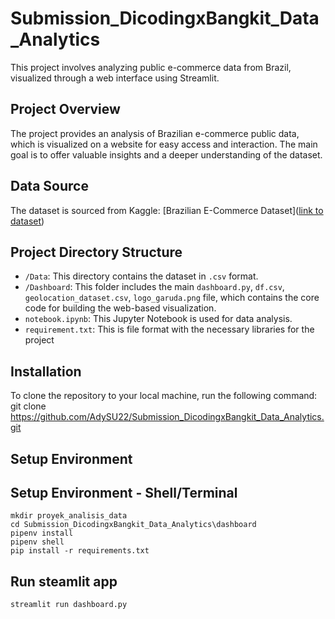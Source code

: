 # Submission_DicodingxBangkit_Data_Analytics

This project involves analyzing public e-commerce data from Brazil, visualized through a web interface using Streamlit.

## Project Overview

The project provides an analysis of Brazilian e-commerce public data, which is visualized on a website for easy access and interaction. The main goal is to offer valuable insights and a deeper understanding of the dataset.

## Data Source

The dataset is sourced from Kaggle: [Brazilian E-Commerce Dataset]([link to dataset](https://www.kaggle.com/datasets/olistbr/brazilian-ecommerce/data))

## Project Directory Structure

- `/Data`: This directory contains the dataset in `.csv` format.
- `/Dashboard`: This folder includes the main `dashboard.py`, `df.csv`, `geolocation_dataset.csv`, `logo_garuda.png` file, which contains the core code for building the web-based visualization.
- `notebook.ipynb`: This Jupyter Notebook is used for data analysis.
- `requirement.txt`: This is file format with the necessary libraries for the project

## Installation

To clone the repository to your local machine, run the following command:
git clone https://github.com/AdySU22/Submission_DicodingxBangkit_Data_Analytics.git

## Setup Environment

## Setup Environment - Shell/Terminal
```
mkdir proyek_analisis_data
cd Submission_DicodingxBangkit_Data_Analytics\dashboard
pipenv install
pipenv shell
pip install -r requirements.txt
```

## Run steamlit app
```
streamlit run dashboard.py
```